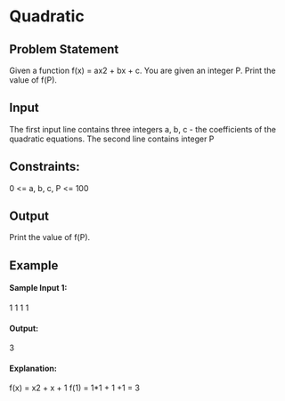 # Quadratic

## Problem Statement
Given a function f(x) = ax2 + bx + c. You are given an integer P. Print the value of f(P).

## Input

The first input line contains three integers a, b, c - the coefficients of the quadratic equations.
The second line contains integer P

## Constraints:

0 <= a, b, c, P <= 100

## Output

Print the value of f(P).

## Example

#### Sample Input 1:
1 1 1
1

#### Output:
3

#### Explanation:
f(x) = x2 + x + 1
f(1) = 1*1 + 1 +1 = 3
